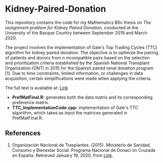 # Kidney-Paired-Donation
This repository contains the code for my Mathematics BSc thesis on *The assignment problem for Kidney Paired Donation*, conducted at the University of the Basque Country between September 2019 and March 2020.

The project involves the implementation of Gale's Top Trading Cycles (TTC) algorithm for kidney paired donation. The objective is to optimize the pairing of patients and donors from *n* incompatible pairs based on the selection and prioritization criteria established by the Spanish National Transplant Organization (ONT) in 2015 for the Spanish paired renal donation program [1]. Due to time constraints, limited information, or challenges in data acquisition, certain simplifications were made when applying the criteria.

The full text is available at: [Link](https://addi.ehu.es/handle/10810/49108)


- **PrefMatFinal.R:** generates both the data matrix and its corresponding preference matrix.
- **TTC_ImplementationCode.cpp:** implementation of Gale's TTC algorithm, which takes as input the matrices generated in PrefMatFinal.R.


## References
1. Organización Nacional de Trasplantes. (2015). Ministerio de Sanidad, Consumo y Bienestar Social. Programa Nacional de Donaci ́on Cruzada en España. Retrieved January 19, 2020, from [Link](http://www.ont.es/infesp/DocumentosDeConsenso/Programa%20Donaci%C3%B3n%20Renal%20Cruzadaactualizaci%C3%B3n25062015.pdf).
